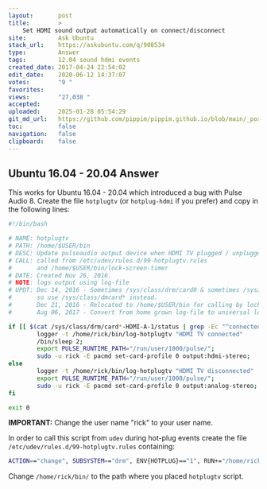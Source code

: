 ```yaml
---
layout:       post
title:        >
    Set HDMI sound output automatically on connect/disconnect
site:         Ask Ubuntu
stack_url:    https://askubuntu.com/q/908534
type:         Answer
tags:         12.04 sound hdmi events
created_date: 2017-04-24 22:54:02
edit_date:    2020-06-12 14:37:07
votes:        "9 "
favorites:    
views:        "27,038 "
accepted:     
uploaded:     2025-01-28 05:54:29
git_md_url:   https://github.com/pippim/pippim.github.io/blob/main/_posts/2017/2017-04-24-Set-HDMI-sound-output-automatically-on-connect_disconnect.md
toc:          false
navigation:   false
clipboard:    false
---
```


## Ubuntu 16.04 - 20.04 Answer

This works for Ubuntu 16.04 - 20.04 which introduced a bug with Pulse Audio 8. Create the file `hotplugtv` (or `hotplug-hdmi` if you prefer) and copy in the following lines:




``` bash
#!/bin/bash

# NAME: hotplugtv
# PATH: /home/$USER/bin
# DESC: Update pulseaudio output device when HDMI TV plugged / unplugged
# CALL: called from /etc/udev/rules.d/99-hotplugtv.rules 
#       and /home/$USER/bin/lock-screen-timer
# DATE: Created Nov 26, 2016.
# NOTE: logs output using log-file
# UPDT: Dec 14, 2016 - Sometimes /sys/class/drm/card0 & sometimes /sys/class/drm/card1
#       so use /sys/class/dmcard* instead.
#       Dec 21, 2016 - Relocated to /home/$USER/bin for calling by lock-screen-timer
#       Aug 06, 2017 - Convert from home grown log-file to universal logger command.

if [[ $(cat /sys/class/drm/card*-HDMI-A-1/status | grep -Ec "^connected") -eq 1 ]]; then
        logger -t /home/rick/bin/log-hotplugtv "HDMI TV connected"
        /bin/sleep 2;
        export PULSE_RUNTIME_PATH="/run/user/1000/pulse/";
        sudo -u rick -E pacmd set-card-profile 0 output:hdmi-stereo;
else
        logger -t /home/rick/bin/log-hotplugtv "HDMI TV disconnected"
        export PULSE_RUNTIME_PATH="/run/user/1000/pulse/";
        sudo -u rick -E pacmd set-card-profile 0 output:analog-stereo;
fi

exit 0
```

**IMPORTANT:** Change the user name "rick" to your user name.

In order to call this script from `udev` during hot-plug events create the file `/etc/udev/rules.d/99-hotplugtv.rules` containing:

``` bash
ACTION=="change", SUBSYSTEM=="drm", ENV{HOTPLUG}=="1", RUN+="/home/rick/bin/hotplugtv"
```

Change `/home/rick/bin/` to the path where you placed `hotplugtv` script.

